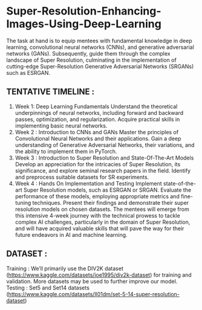 # Super-Resolution-Enhancing-Images-Using-Deep-Learning
The task at hand is to equip mentees with fundamental knowledge in deep learning, convolutional neural networks (CNNs), and generative adversarial networks (GANs). Subsequently, guide them through the complex landscape of Super Resolution, culminating in the implementation of cutting-edge Super-Resolution Generative Adversarial Networks (SRGANs) such as ESRGAN.
## TENTATIVE TIMELINE : 
1. Week 1: Deep Learning Fundamentals
Understand the theoretical underpinnings of neural networks, including forward and backward passes, optimization, and regularization.
Acquire practical skills in implementing basic neural networks.
2. Week 2 : Introduction to CNNs and GANs 
Master the principles of Convolutional Neural Networks and their applications.
Gain a deep understanding of Generative Adversarial Networks, their variations, and the ability to implement them in PyTorch.
3. Week 3 : Introduction to Super Resolution and State-Of-The-Art Models
Develop an appreciation for the intricacies of Super Resolution, its significance, and explore seminal research papers in the field.
Identify and preprocess suitable datasets for SR experiments.
4. Week 4 : Hands On Implementation and Testing
Implement state-of-the-art Super Resolution models, such as ESRGAN or SRGAN.
Evaluate the performance of these models, employing appropriate metrics and fine-tuning techniques.
Present their findings and demonstrate their super resolution models on chosen datasets.
The mentees will emerge from this intensive 4-week journey with the technical prowess to tackle complex AI challenges, particularly in the domain of Super Resolution, and will have acquired valuable skills that will pave the way for their future endeavors in AI and machine learning.
## DATASET :
Training : We’ll primarily use the DIV2K dataset (https://www.kaggle.com/datasets/joe1995/div2k-dataset) for training and validation. More datasets may be used to further improve our model.
Testing : Set5 and Set14 datasets (https://www.kaggle.com/datasets/ll01dm/set-5-14-super-resolution-dataset) 


